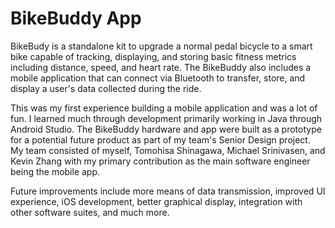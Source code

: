 # BikeBuddy App

BikeBudy is a standalone kit to upgrade a normal pedal bicycle to a smart bike capable of tracking, displaying, and storing basic fitness metrics including distance, speed, and heart rate. The BikeBuddy also includes a mobile application that can connect via Bluetooth to transfer, store, and display a user's data collected during the ride.

This was my first experience building a mobile application and was a lot of fun. I learned much through development primarily working in Java through Android Studio. The BikeBuddy hardware and app were built as a prototype for a potential future product as part of my team's Senior Design project. My team consisted of myself, Tomohisa Shinagawa, Michael Srinivasen, and Kevin Zhang with my primary contribution as the main software engineer being the mobile app. 

Future improvements include more means of data transmission, improved UI experience, iOS development, better graphical display, integration with other software suites, and much more. 
